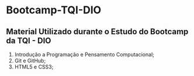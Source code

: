 # Bootcamp-TQI-DIO
## Material Utilizado durante o Estudo do Bootcamp da TQI - DIO

1. Introdução a Programação e Pensamento Computacional;
2. Git e GitHub;
3. HTML5 e CSS3;
